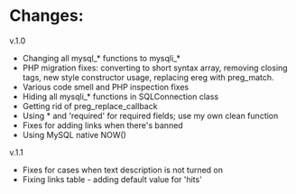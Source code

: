 # Changes:

v.1.0

* Changing all mysql_* functions to mysqli_*
* PHP migration fixes: converting to short syntax array, removing closing tags, new style constructor usage, replacing ereg with preg_match.
* Various code smell and PHP inspection fixes
* Hiding all mysqli_* functions in SQLConnection class
* Getting rid of preg_replace_callback
* Using * and 'required' for required fields; use my own clean function
* Fixes for adding links when there's banned
* Using MySQL native NOW()

v.1.1
* Fixes for cases when text description is not turned on
* Fixing links table - adding default value for 'hits'